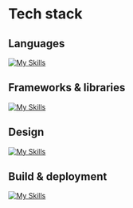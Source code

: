 # Tech stack
## Languages
[![My Skills](https://skillicons.dev/icons?i=js,ts,html,css,graphql)](https://skillicons.dev)

## Frameworks & libraries
[![My Skills](https://skillicons.dev/icons?i=astro,p5js,sass,tailwind,vue,vitest)](https://skillicons.dev)

## Design
[![My Skills](https://skillicons.dev/icons?i=figma,ps,xd)](https://skillicons.dev)

## Build & deployment
[![My Skills](https://skillicons.dev/icons?i=azure,git,netlify,supabase,vite)](https://skillicons.dev)
